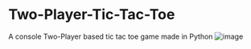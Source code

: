 # Two-Player-Tic-Tac-Toe
A console Two-Player based tic tac toe game made in Python
![image](https://user-images.githubusercontent.com/72771758/144357108-2bcd472a-313a-4b05-8633-a5746a63ddba.png)
